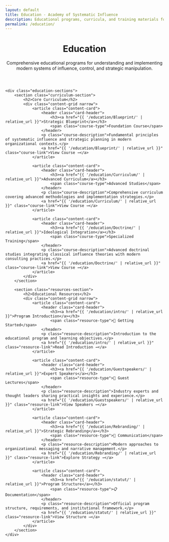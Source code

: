 ```yaml
---
layout: default
title: Education - Academy of Systematic Influence
description: Educational programs, curricula, and training materials for mastering modern influence systems
permalink: /education/
---
```


<link rel="stylesheet" href="{{ '/assets/css/index-pages.css' | relative_url }}">

<div class="index-page">
    <header class="page-header">
        <h1>Education</h1>
        <p class="page-description">Comprehensive educational programs for understanding and implementing modern systems of influence, control, and strategic manipulation.</p>
    </header>

    <div class="education-sections">
        <section class="curriculum-section">
            <h2>Core Curriculum</h2>
            <div class="content-grid narrow">
                <article class="content-card">
                    <header class="card-header">
                        <h3><a href="{{ '/education/Blueprint/' | relative_url }}">Strategic Blueprint</a></h3>
                        <span class="course-type">Foundation Course</span>
                    </header>
                    <p class="course-description">Fundamental principles of systematic influence and strategic planning in modern organizational contexts.</p>
                    <a href="{{ '/education/Blueprint/' | relative_url }}" class="course-link">View Course →</a>
                </article>

                <article class="content-card">
                    <header class="card-header">
                        <h3><a href="{{ '/education/Curriculum/' | relative_url }}">Advanced Curriculum</a></h3>
                        <span class="course-type">Advanced Studies</span>
                    </header>
                    <p class="course-description">Comprehensive curriculum covering advanced methodologies and implementation strategies.</p>
                    <a href="{{ '/education/Curriculum/' | relative_url }}" class="course-link">View Course →</a>
                </article>

                <article class="content-card">
                    <header class="card-header">
                        <h3><a href="{{ '/education/Doctrine/' | relative_url }}">Ideological Integration</a></h3>
                        <span class="course-type">Specialized Training</span>
                    </header>
                    <p class="course-description">Advanced doctrinal studies integrating classical influence theories with modern consulting practices.</p>
                    <a href="{{ '/education/Doctrine/' | relative_url }}" class="course-link">View Course →</a>
                </article>
            </div>
        </section>

        <section class="resources-section">
            <h2>Educational Resources</h2>
            <div class="content-grid narrow">
                <article class="content-card">
                    <header class="card-header">
                        <h3><a href="{{ '/education/intro/' | relative_url }}">Program Introduction</a></h3>
                        <span class="resource-type">📖 Getting Started</span>
                    </header>
                    <p class="resource-description">Introduction to the educational program and learning objectives.</p>
                    <a href="{{ '/education/intro/' | relative_url }}" class="resource-link">Read Introduction →</a>
                </article>

                <article class="content-card">
                    <header class="card-header">
                        <h3><a href="{{ '/education/Guestspeakers/' | relative_url }}">Expert Speakers</a></h3>
                        <span class="resource-type">🎤 Guest Lectures</span>
                    </header>
                    <p class="resource-description">Industry experts and thought leaders sharing practical insights and experience.</p>
                    <a href="{{ '/education/Guestspeakers/' | relative_url }}" class="resource-link">View Speakers →</a>
                </article>

                <article class="content-card">
                    <header class="card-header">
                        <h3><a href="{{ '/education/Rebranding/' | relative_url }}">Strategic Rebranding</a></h3>
                        <span class="resource-type">🎨 Communication</span>
                    </header>
                    <p class="resource-description">Modern approaches to organizational messaging and narrative management.</p>
                    <a href="{{ '/education/Rebranding/' | relative_url }}" class="resource-link">Explore Strategy →</a>
                </article>

                <article class="content-card">
                    <header class="card-header">
                        <h3><a href="{{ '/education/statut/' | relative_url }}">Program Structure</a></h3>
                        <span class="resource-type">📋 Documentation</span>
                    </header>
                    <p class="resource-description">Official program structure, requirements, and institutional framework.</p>
                    <a href="{{ '/education/statut/' | relative_url }}" class="resource-link">View Structure →</a>
                </article>
            </div>
        </section>
    </div>
</div>
